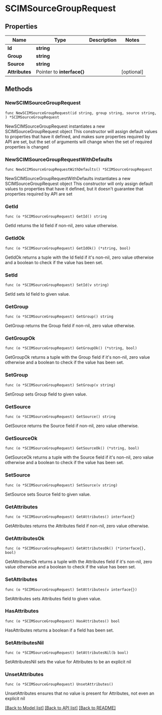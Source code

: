 # SCIMSourceGroupRequest

## Properties

Name | Type | Description | Notes
------------ | ------------- | ------------- | -------------
**Id** | **string** |  | 
**Group** | **string** |  | 
**Source** | **string** |  | 
**Attributes** | Pointer to **interface{}** |  | [optional] 

## Methods

### NewSCIMSourceGroupRequest

`func NewSCIMSourceGroupRequest(id string, group string, source string, ) *SCIMSourceGroupRequest`

NewSCIMSourceGroupRequest instantiates a new SCIMSourceGroupRequest object
This constructor will assign default values to properties that have it defined,
and makes sure properties required by API are set, but the set of arguments
will change when the set of required properties is changed

### NewSCIMSourceGroupRequestWithDefaults

`func NewSCIMSourceGroupRequestWithDefaults() *SCIMSourceGroupRequest`

NewSCIMSourceGroupRequestWithDefaults instantiates a new SCIMSourceGroupRequest object
This constructor will only assign default values to properties that have it defined,
but it doesn't guarantee that properties required by API are set

### GetId

`func (o *SCIMSourceGroupRequest) GetId() string`

GetId returns the Id field if non-nil, zero value otherwise.

### GetIdOk

`func (o *SCIMSourceGroupRequest) GetIdOk() (*string, bool)`

GetIdOk returns a tuple with the Id field if it's non-nil, zero value otherwise
and a boolean to check if the value has been set.

### SetId

`func (o *SCIMSourceGroupRequest) SetId(v string)`

SetId sets Id field to given value.


### GetGroup

`func (o *SCIMSourceGroupRequest) GetGroup() string`

GetGroup returns the Group field if non-nil, zero value otherwise.

### GetGroupOk

`func (o *SCIMSourceGroupRequest) GetGroupOk() (*string, bool)`

GetGroupOk returns a tuple with the Group field if it's non-nil, zero value otherwise
and a boolean to check if the value has been set.

### SetGroup

`func (o *SCIMSourceGroupRequest) SetGroup(v string)`

SetGroup sets Group field to given value.


### GetSource

`func (o *SCIMSourceGroupRequest) GetSource() string`

GetSource returns the Source field if non-nil, zero value otherwise.

### GetSourceOk

`func (o *SCIMSourceGroupRequest) GetSourceOk() (*string, bool)`

GetSourceOk returns a tuple with the Source field if it's non-nil, zero value otherwise
and a boolean to check if the value has been set.

### SetSource

`func (o *SCIMSourceGroupRequest) SetSource(v string)`

SetSource sets Source field to given value.


### GetAttributes

`func (o *SCIMSourceGroupRequest) GetAttributes() interface{}`

GetAttributes returns the Attributes field if non-nil, zero value otherwise.

### GetAttributesOk

`func (o *SCIMSourceGroupRequest) GetAttributesOk() (*interface{}, bool)`

GetAttributesOk returns a tuple with the Attributes field if it's non-nil, zero value otherwise
and a boolean to check if the value has been set.

### SetAttributes

`func (o *SCIMSourceGroupRequest) SetAttributes(v interface{})`

SetAttributes sets Attributes field to given value.

### HasAttributes

`func (o *SCIMSourceGroupRequest) HasAttributes() bool`

HasAttributes returns a boolean if a field has been set.

### SetAttributesNil

`func (o *SCIMSourceGroupRequest) SetAttributesNil(b bool)`

 SetAttributesNil sets the value for Attributes to be an explicit nil

### UnsetAttributes
`func (o *SCIMSourceGroupRequest) UnsetAttributes()`

UnsetAttributes ensures that no value is present for Attributes, not even an explicit nil

[[Back to Model list]](../README.md#documentation-for-models) [[Back to API list]](../README.md#documentation-for-api-endpoints) [[Back to README]](../README.md)


